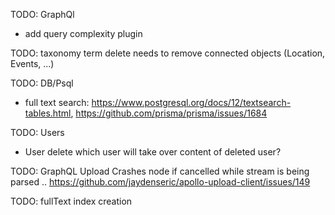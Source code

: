 TODO: GraphQl
- add query complexity plugin 

TODO: taxonomy term delete needs to remove connected objects (Location, Events, ...)

TODO: DB/Psql
- full text search: https://www.postgresql.org/docs/12/textsearch-tables.html, https://github.com/prisma/prisma/issues/1684

TODO: Users
- User delete which user will take over content of deleted user? 

TODO: GraphQL Upload Crashes node if cancelled while stream is being parsed .. 
https://github.com/jaydenseric/apollo-upload-client/issues/149

TODO: fullText index creation
